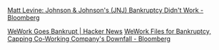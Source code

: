 
[Matt Levine: Johnson & Johnson's (JNJ) Bankruptcy Didn't Work - Bloomberg](https://www.bloomberg.com/opinion/articles/2023-01-31/matt-levine-johnson-johnson-s-jnj-bankruptcy-didn-t-work)

[WeWork Goes Bankrupt | Hacker News](https://news.ycombinator.com/item?id=38172437)
[WeWork Files for Bankruptcy, Capping Co-Working Company's Downfall - Bloomberg](https://www.bloomberg.com/news/articles/2023-11-07/wework-goes-bankrupt-capping-co-working-company-s-downfall)
